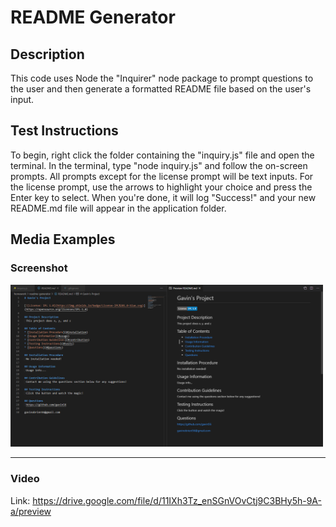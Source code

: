 # README Generator

## Description
This code uses Node the "Inquirer" node package to prompt questions to the user and then generate a formatted README file based on the user's input.

## Test Instructions
To begin, right click the folder containing the "inquiry.js" file and open the terminal. In the terminal, type "node inquiry.js" and follow the on-screen prompts. 
All prompts except for the license prompt will be text inputs. For the license prompt, use the arrows to highlight your choice and press the Enter key to select. When you're done,
it will log "Success!" and your new README.md file will appear in the application folder.

## Media Examples
### Screenshot
<img src="https://github.com/Gavin56/images/blob/main/image%20(1).png?raw=true" alt="Generated README Example" width=500px>
<hr>

### Video
Link: https://drive.google.com/file/d/11IXh3Tz_enSGnVOvCtj9C3BHy5h-9A-a/preview
